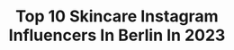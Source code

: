 ---
title: Top 10 Skincare Instagram Influencers In Berlin In 2023
description: >-
  Find top skincare Instagram influencers in Berlin in 2023. Most popular hashtags: #skincare #berlin #blogger #fashion.
platform: Instagram
hits: 71
text_top: Identify the top-rated Instagram profiles on inBeat.
text_bottom: Our platform has 71 Instagram influencers like this in Berlin, Germany for you to collaborate.
profiles:
  - username: "menina.woitalla"
    fullname: >-
      🔆M e n i n a  W o i t a l l a
    bio: >-
      professional model / actress ♡ based in berlin | ffm for coop.:📩meninaw@gmx.de ✩ ✩ ✩ 🇩🇪pma_models🇦🇹visage🇫🇷agencesilver 🇨🇭scout 🇮🇪modo🇿🇦bossmodels …
    location: "Germany"
    followers: 101790
    engagement: 578
    commentsToLikes: 0.079099
    id: ckf5m4epes7fd0j23kryvy7yo
    verified: false
    hashtags: "#port, #bruenette, #face, #ootdfashion"
  - username: "andreaxdaniela"
    fullname: >-
      Andrea Daniela
    bio: >-
      TRAVEL- BEAUTY - FASHION half 🇩🇪/half 🇵🇱 🎓 B. A. advertising 📌 Berlin | 💌 andrea_daniela@web.de
    location: "Germany"
    followers: 11948
    engagement: 357
    commentsToLikes: 0.125183
    id: ckap9oo7qt0nq0i78a4j16yer
    verified: false
    hashtags: "#chillimilli, #ootdgermany, #gumo, #blondesandcookies"
  - username: "xamirabeauty"
    fullname: >-
      🛍BEAUTY | FASHION | SALE🛍
    bio: >-
      👸🏻 Amira 🌍 Germany 📧 amirabeauty@outlook.de ⭐️ Dauerwerbesendung
    location: "Germany"
    followers: 69484
    engagement: 475
    commentsToLikes: 0.023084
    id: ck55kildezdtg0i119bk24m7q
    verified: false
    hashtags: "#dmdeutschland, #schminken, #dupes, #primer"
  - username: "lovepeacehippieness"
    fullname: >-
      JESSE
    bio: >-
      See the world in every color ☀️ #berlin #berlinblogger #curvy #plussize Anfragen: LovePeaceHippieness@outlook.com
    location: "Germany"
    followers: 11294
    engagement: 1724
    commentsToLikes: 0.208133
    id: ck8szru6jphb40j78sr44q3ly
    verified: false
    hashtags: "#berlinblogger, #verlosung, #summervibes, #sommer"
  - username: "samar_miryeganeh"
    fullname: >-
      Samar Miryeganeh
    bio: >-
      Fashion lover 👠 | Dentistry student 🦷 📍 Berlin 💌 hello.samar@gmx.de
    location: "Germany"
    followers: 10483
    engagement: 805
    commentsToLikes: 0.088813
    id: ck138jdb3gia00i19zv0japu3
    verified: false
    hashtags: "#noexpectations, #legsfordays, #sunny, #berlinmitte"
  - username: "sabrinawayneee"
    fullname: >-
      𝐒𝐚𝐛𝐫𝐢𝐧𝐚
    bio: >-
      𝐃𝐀𝐈𝐋𝐘 𝐌𝐎𝐌 𝐋𝐈𝐅𝐄 | 𝐅𝐀𝐒𝐇𝐈𝐎𝐍 | 𝐅𝐎𝐎𝐃 📍 Berlin, Braunschweig based 💌 Contact: sabrinawayneee@gmail.com Meine Posts enthalten Werbung
    location: "Germany"
    followers: 27383
    engagement: 236
    commentsToLikes: 0.071202
    id: ck6tul76pgyvm0j71vmqcc5jx
    verified: false
    hashtags: "#mamablogger, #berlin, #momlife, #vacation"
  - username: "franzy"
    fullname: >-
      FRANZY
    bio: >-
      MOMMY 👶🏼| FASHION | BEAUTY 📍Berlin ✉️ missionfashionfranzi@gmail.com Impressum 🔽
    location: "Germany"
    followers: 14507
    engagement: 499
    commentsToLikes: 0.079535
    id: ck8t96rgln2gc0j78251fgn90
    verified: false
    hashtags: "#babyboy, #fashioninspo, #fashionblogger, #blogger"
  - username: "me.soeren"
    fullname: >-
      Søren
    bio: >-
      „Be in love with your life“ 🔹Germany 📍Berlin 🔹📩 DM: soerenger@gmx.de
    location: "Germany"
    followers: 5735
    engagement: 791
    commentsToLikes: 0.043737
    id: ckaoyrmrliro90i78gzp5vhll
    verified: false
    hashtags: "#blogger, #strong, #winter, #dailylook"
  - username: "hanna.look"
    fullname: >-
      beauty sustainability mom
    bio: >-
      📍Berlin | mom to🤱🏻👧🏼 🐶 🐱 | clean beauty 🌟 | waste reduction journey | ashtanga lover | plantbased 🌱| hobby surfer | content creator 👇
    location: "Germany"
    followers: 12037
    engagement: 364
    commentsToLikes: 0.026332
    id: ck5zjwk12ie3g0i14qntwxdy9
    verified: false
    hashtags: "#skinlover, #sustainability, #blogger, #veganesonnencreme"
  - username: "josephine.krk"
    fullname: >-
      Josephine
    bio: >-
      catch my vibe 🤍 📍Berlin ✉️ business inquiries: josephine.krk@maxplusmgmt.de
    location: "Germany"
    followers: 12530
    engagement: 129
    commentsToLikes: 0.094801
    id: ck8t3pvbp41d10j78j3duk3wb
    verified: false
    hashtags: "#beigefeed, #fitfam, #blondhair, #fashioninspo"
---